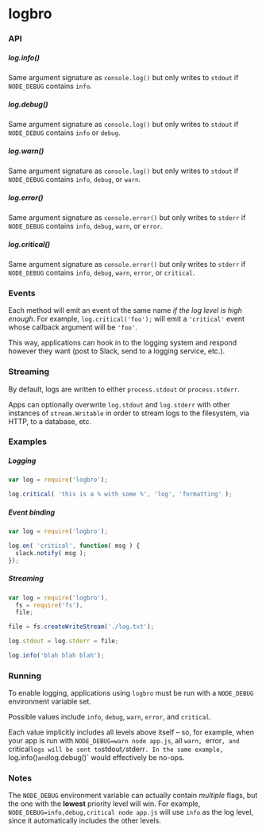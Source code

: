 # logbro


### API

##### log.info()

Same argument signature as `console.log()` but only writes to `stdout` if `NODE_DEBUG` contains `info`.

##### log.debug()

Same argument signature as `console.log()` but only writes to `stdout` if `NODE_DEBUG` contains `info` or `debug`.

##### log.warn()

Same argument signature as `console.log()` but only writes to `stdout` if `NODE_DEBUG` contains `info`, `debug`, or `warn`.

##### log.error()

Same argument signature as `console.error()` but only writes to `stderr` if `NODE_DEBUG` contains `info`, `debug`, `warn`, or `error`.

##### log.critical()

Same argument signature as `console.error()` but only writes to `stderr` if `NODE_DEBUG` contains `info`, `debug`, `warn`, `error`, or `critical`.

### Events

Each method will emit an event of the same name *if the log level is high enough*. For example, `log.critical('foo');` will emit a `'critical'` event whose callback argument will be `'foo'`.

This way, applications can hook in to the logging system and respond however they want (post to Slack, send to a logging service, etc.).

### Streaming

By default, logs are written to either `process.stdout` or `process.stderr`.

Apps can optionally overwrite `log.stdout` and `log.stderr` with other instances of `stream.Writable` in order to stream logs to the filesystem, via HTTP, to a database, etc.

### Examples

##### Logging

```js
var log = require('logbro');

log.critical( 'this is a % with some %', 'log', 'formatting' );
```

##### Event binding

```js
var log = require('logbro');

log.on( 'critical', function( msg ) {
  slack.notify( msg );
});
```

##### Streaming

```js
var log = require('logbro'),
  fs = require('fs'),
  file;

file = fs.createWriteStream('./log.txt');

log.stdout = log.stderr = file;

log.info('blah blah blah');
```

### Running

To enable logging, applications using `logbro` must be run with a `NODE_DEBUG`
environment variable set.

Possible values include `info`, `debug`, `warn`, `error`, and `critical`.

Each value implicitly includes all levels above itself – so, for example, when
your app is run with `NODE_DEBUG=warn node app.js`, all `warn, `error`, and
`critical` logs will be sent to `stdout`/`stderr`. In the same example,
`log.info()` and `log.debug()` would effectively be no-ops.

### Notes

The `NODE_DEBUG` environment variable can actually contain *multiple* flags,
but the one with the **lowest** priority level will win. For example,
`NODE_DEBUG=info,debug,critical node app.js` will use `info` as the log level,
since it automatically includes the other levels.
